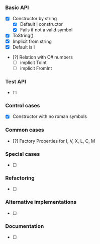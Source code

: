 ### Basic API
- [x] Constructor by string
  - [x] Default I constructor
  - [x] Fails if not a valid symbol
- [x] ToString()
- [x] Implicit from string
- [x] Default is I
- [?] Relation with C# numbers
  - [ ] implicit ToInt
  - [ ] implicit FromInt

### Test API
- [ ] 

### Control cases
- [x] Constructor with no roman symbols

### Common cases 
- [?] Factory Properties for I, V, X, L, C, M

### Special cases
- [ ] 

### Refactoring
- [ ]

### Alternative implementations
- [ ]  
    
### Documentation
- [ ] 
